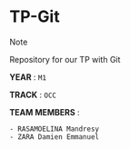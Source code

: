# TP-Git

>[!NOTE] 
>Repository for our TP with Git 

**YEAR** : `M1`

**TRACK** : `OCC`


**TEAM MEMBERS** :

    - RASAMOELINA Mandresy 
    - ZARA Damien Emmanuel

